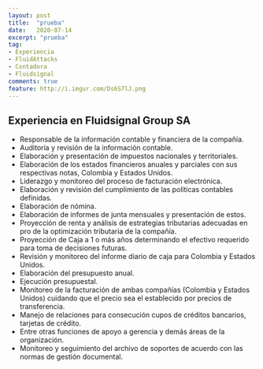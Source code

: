 ```yaml
---
layout: post
title:  "prueba"
date:   2020-07-14
excerpt: "prueba"
tag:
- Experiencia
- FluidAttacks
- Contadora
- Fluidsignal
comments: true
feature: http://i.imgur.com/Ds6S7lJ.png
---
```


## Experiencia en Fluidsignal Group SA
* Responsable de la información contable y financiera de la compañía.
* Auditoría y revisión de la información contable.
* Elaboración y presentación de impuestos nacionales y territoriales.
* Elaboración de los estados financieros anuales y parciales con sus respectivas notas, Colombia y Estados Unidos.
* Liderazgo y monitoreo del proceso de facturación electrónica.
* Elaboración y revisión del cumplimiento de las políticas contables definidas.
* Elaboración de nómina.
* Elaboración de informes de junta mensuales y presentación de estos.
* Proyección de renta y análisis de estrategias tributarias adecuadas en pro de la optimización tributaria de la compañía.
* Proyección de Caja a 1 o más años determinando el efectivo requerido para toma de decisiones futuras.
* Revisión y monitoreo del informe diario de caja para Colombia y Estados Unidos.
* Elaboración del presupuesto anual.
* Ejecución presupuestal.
* Monitoreo de la facturación de ambas compañías (Colombia y Estados Unidos) cuidando que el precio sea el establecido por precios de transferencia.
* Manejo de relaciones para consecución cupos de créditos bancarios, tarjetas de crédito.
* Entre otras funciones de apoyo a gerencia y demás áreas de la organización.
* Monitoreo y seguimiento del archivo de soportes de acuerdo con las normas de gestión documental.
